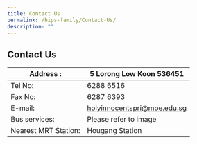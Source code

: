 ```yaml
---
title: Contact Us
permalink: /hips-family/Contact-Us/
description: ""
---
```

## Contact Us

| Address :                           | 5 Lorong Low Koon 536451    |
|-------------------------------------|-----------------------------|
| Tel No:                             | 6288 6516                   |
| Fax No:                             | 6287 6393                   |
| E-mail:                             | holyinnocentspri@moe.edu.sg |
| Bus services:                       | Please refer to image       |
| Nearest MRT Station:                | Hougang Station             |